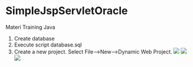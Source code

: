 # SimpleJspServletOracle
Materi Training Java

1. Create database
2. Execute script database.sql
3. Create a new project. Select File—>New—>Dynamic Web Project.
   ![](https://github.com/MorisSoft/SimpleJspServletOracle/blob/master/images/eclipse-1.JPG)
   ![](https://github.com/MorisSoft/SimpleJspServletOracle/blob/master/images/eclipse-2.JPG)
   ![](https://github.com/MorisSoft/SimpleJspServletOracle/blob/master/images/eclipse-3.JPG)
